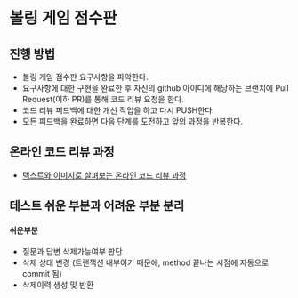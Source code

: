 # 볼링 게임 점수판
## 진행 방법
* 볼링 게임 점수판 요구사항을 파악한다.
* 요구사항에 대한 구현을 완료한 후 자신의 github 아이디에 해당하는 브랜치에 Pull Request(이하 PR)를 통해 코드 리뷰 요청을 한다.
* 코드 리뷰 피드백에 대한 개선 작업을 하고 다시 PUSH한다.
* 모든 피드백을 완료하면 다음 단계를 도전하고 앞의 과정을 반복한다.

## 온라인 코드 리뷰 과정
* [텍스트와 이미지로 살펴보는 온라인 코드 리뷰 과정](https://github.com/next-step/nextstep-docs/tree/master/codereview)


## 테스트 쉬운 부분과 어려운 부분 분리

#### 쉬운부분
- 질문과 답변 삭제가능여부 판단
- 삭제 상태 변경 (트랜잭션 내부이기 때문에, method 끝나는 시점에 자동으로 commit 됨)
- 삭제이력 생성 및 반환